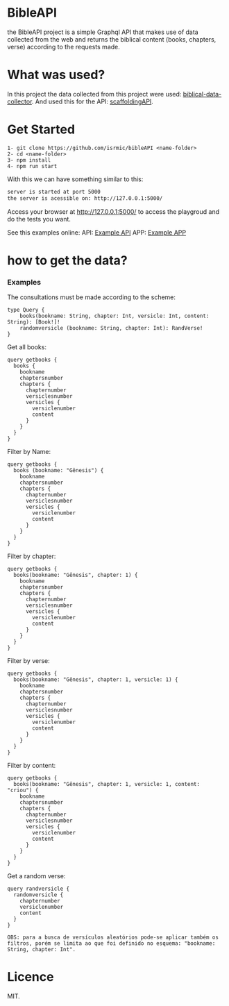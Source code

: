 # BibleAPI
the BibleAPI project is a simple Graphql API that makes use of data collected from the web and returns the biblical content (books, chapters, verse) according to the requests made.

# What was used?
In this project the data collected from this project were used: [biblical-data-collector](https://github.com/isrmic/biblical-data-collector).
And used this for the API: [scaffoldingAPI](https://github.com/isrmic/scaffoldingAPI).

# Get Started
    1- git clone https://github.com/isrmic/bibleAPI <name-folder>
    2- cd <name-folder>
    3- npm install
    4- npm run start
With this we can have something similar to this:
```bash
server is started at port 5000
the server is acessible on: http://127.0.0.1:5000/
```
Access your browser at http://127.0.0.1:5000/ to access the playgroud and do the tests you want.

See this examples online:
API: [Example API](https://biblenvtapi.herokuapp.com/)
APP: [Example APP](http://myapplications.tk)

# how to get the data?
### Examples
The consultations must be made according to the scheme:
```gql
type Query {
    books(bookname: String, chapter: Int, versicle: Int, content: String): [Book!]!
    randomversicle (bookname: String, chapter: Int): RandVerse!
}
```
Get all books:
```gql
query getbooks {
  books {
    bookname
    chaptersnumber
    chapters {
      chapternumber
      versiclesnumber
      versicles {
        versiclenumber
        content
      }
    }
  }
}
```

Filter by Name:
```gql
query getbooks {
  books (bookname: "Gênesis") {
    bookname
    chaptersnumber
    chapters {
      chapternumber
      versiclesnumber
      versicles {
        versiclenumber
        content
      }
    }
  }
}
```

Filter by chapter:
```gql
query getbooks {
  books(bookname: "Gênesis", chapter: 1) {
    bookname
    chaptersnumber
    chapters {
      chapternumber
      versiclesnumber
      versicles {
        versiclenumber
        content
      }
    }
  }
}
```

Filter by verse:
```gql
query getbooks {
  books(bookname: "Gênesis", chapter: 1, versicle: 1) {
    bookname
    chaptersnumber
    chapters {
      chapternumber
      versiclesnumber
      versicles {
        versiclenumber
        content
      }
    }
  }
}
```

Filter by content:
```gql
query getbooks {
  books(bookname: "Gênesis", chapter: 1, versicle: 1, content: "criou") {
    bookname
    chaptersnumber
    chapters {
      chapternumber
      versiclesnumber
      versicles {
        versiclenumber
        content
      }
    }
  }
}
```

Get a random verse:

```gql
query randversicle {
  randomversicle {
    chapternumber
    versiclenumber
    content
  }
}
```

```
OBS: para a busca de versículos aleatórios pode-se aplicar também os filtros, porém se limita ao que foi definido no esquema: "bookname: String, chapter: Int".
```

# Licence
MIT.